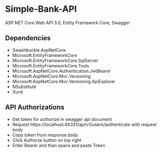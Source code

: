 # Simple-Bank-API
ASP.NET Core Web API 3.0, Entity Framework Core, Swagger

## Dependencies
* Swashbuckle.AspNetCore
* Microsoft.EntityFrameworkCore
* Microsoft.EntityFrameworkCore.SqlServer
* Microsoft.EntityFrameworkCore.Tools
* Microsoft.AspNetCore.Authentication.JwtBearer
* Microsoft.AspNetCore.Mvc.Versioning
* Microsoft.AspNetCore.Mvc.Versioning.ApiExplorer
* NSubstitute
* Xunit

## API Authorizations
* Get token for authorize in swagger api document
* Request https://localhost:44331/api/v1/users/authenticate with request body 
* Copy token from response body
* Click Authorze button on top right
* Enter Bearer and than space and paste Token
